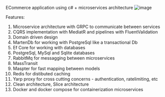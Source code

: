 ECommerce application using c# + microservices architecture
![image](https://github.com/user-attachments/assets/b7204b00-d403-4148-89bf-613bfbd56276)

Features:
1. Microservice architecture with GRPC to communicate between services
2. CQRS implementation with MediatR and pipelines with FluentValidation
3. Domain driven design
4. MartenDb for working with PostgreSql like a transactional Db
5. Ef Core for working with databases
6. PostgreSql, MySql and Sqlite databases
7. RabbitMq for messagging between microservices
8. MassTransit
9. Maspter for fast mapping between models
10. Redis for distibuted caching
11. Yarp proxy for cross cutting concerns - authentication, ratelimiting, etc
12. Clean architecture, Slice architecture
13. Docker and docker compose for containerization microservices
